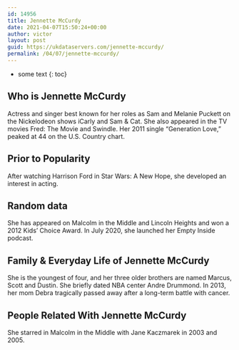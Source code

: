 ```yaml
---
id: 14956
title: Jennette McCurdy
date: 2021-04-07T15:50:24+00:00
author: victor
layout: post
guid: https://ukdataservers.com/jennette-mccurdy/
permalink: /04/07/jennette-mccurdy/
---
```


* some text
{: toc}


## Who is Jennette McCurdy



Actress and singer best known for her roles as Sam and Melanie Puckett on the Nickelodeon shows iCarly and Sam & Cat. She also appeared in the TV movies Fred: The Movie and Swindle. Her 2011 single &#8220;Generation Love,&#8221; peaked at 44 on the U.S. Country chart. 

                
                
                
## Prior to Popularity



After watching Harrison Ford in Star Wars: A New Hope, she developed an interest in acting. 

                
                
                
## Random data



She has appeared on Malcolm in the Middle and Lincoln Heights and won a 2012 Kids&#8217; Choice Award. In July 2020, she launched her Empty Inside podcast.

                
                
                
## Family & Everyday Life of Jennette McCurdy



She is the youngest of four, and her three older brothers are named Marcus, Scott and Dustin. She briefly dated NBA center Andre Drummond. In 2013, her mom Debra tragically passed away after a long-term battle with cancer.

                
                
                
## People Related With Jennette McCurdy



She starred in Malcolm in the Middle with Jane Kaczmarek in 2003 and 2005. 

                
              
            
          
          
          